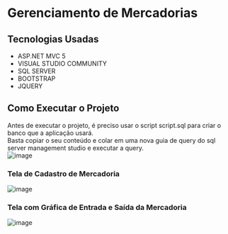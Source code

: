 # Gerenciamento de Mercadorias

## Tecnologias Usadas
- ASP.NET MVC 5
- VISUAL STUDIO COMMUNITY
- SQL SERVER
- BOOTSTRAP
- JQUERY

## Como Executar o Projeto
Antes de executar o projeto, é preciso usar o script script.sql para criar o banco que a aplicação usará.  
Basta copiar o seu conteúdo e colar em uma nova guia de query do sql server management studio e executar a query.  
![image](https://github.com/rodrigues-i/gerenciamento-mercadorias/assets/76739275/4069e93d-27fc-441a-919c-0e8353498757)


### Tela de Cadastro de Mercadoria
![image](https://github.com/rodrigues-i/gerenciamento-mercadorias/assets/76739275/90b5248d-7ca6-412d-a7f0-11461365c050)

### Tela com Gráfica de Entrada e Saída da Mercadoria
![image](https://github.com/rodrigues-i/gerenciamento-mercadorias/assets/76739275/1680401c-239e-4c65-b6b8-003326465e36)
